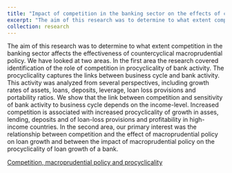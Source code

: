 ```yaml
---
title: "Impact of competition in the banking sector on the effects of countercyclical macroprudential policy"
excerpt: "The aim of this research was to determine to what extent competition in the banking sector affects the effectiveness of countercyclical macroprudential policy "
collection: research
---
```


The aim of this research was to determine to what extent competition in the banking sector affects the effectiveness of countercyclical macroprudential policy. We have looked at two areas.
In the first area the research covered identification of the role of competition in procyclicality of bank activity. The procyclicality captures the links between business cycle and bank activity. This activity was analyzed from several perspectives, including growth rates of assets, loans, deposits, leverage, loan loss provisions and portability ratios. We show that the link between competition and sensitivity of bank activity to business cycle depends on the income-level. Increased competition is associated with increased procyclicality of growth in asses, lending, deposits and of loan-loss provisions and profitability in high-income countries. 
In the second area, our primary interest was the relationship between competition and the effect of macroprudential policy on loan growth and between the impact of macroprudential policy on the procyclicality of loan growth of a bank.

[Competition, macroprudential policy and procyclicality](https://projekty.ncn.gov.pl/index.php?projekt_id=353301)

